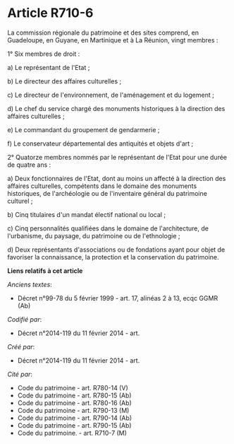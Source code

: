 # Article R710-6

La commission régionale du patrimoine et des sites comprend, en Guadeloupe, en Guyane, en Martinique et à La Réunion, vingt
membres :

1° Six membres de droit :

a) Le représentant de l'Etat ;

b) Le directeur des affaires culturelles ;

c) Le directeur de l'environnement, de l'aménagement et du logement ;

d) Le chef du service chargé des monuments historiques à la direction des affaires culturelles ;

e) Le commandant du groupement de gendarmerie ;

f) Le conservateur départemental des antiquités et objets d'art ;

2° Quatorze membres nommés par le représentant de l'Etat pour une durée de quatre ans :

a) Deux fonctionnaires de l'Etat, dont au moins un affecté à la direction des affaires culturelles, compétents dans le
domaine des monuments historiques, de l'archéologie ou de l'inventaire général du patrimoine culturel ;

b) Cinq titulaires d'un mandat électif national ou local ;

c) Cinq personnalités qualifiées dans le domaine de l'architecture, de l'urbanisme, du paysage, du patrimoine ou de
l'ethnologie ;

d) Deux représentants d'associations ou de fondations ayant pour objet de favoriser la connaissance, la protection et la
conservation du patrimoine.

**Liens relatifs à cet article**

_Anciens textes_:

  - Décret n°99-78 du 5 février 1999 - art. 17, alinéas 2 à 13, ecqc GGMR  (Ab)

_Codifié par_:

  - Décret n°2014-119 du 11 février 2014 - art.

_Créé par_:

  - Décret n°2014-119 du 11 février 2014 - art.

_Cité par_:

  - Code du patrimoine - art. R780-14 (V)
  - Code du patrimoine - art. R780-15 (Ab)
  - Code du patrimoine - art. R780-16 (Ab)
  - Code du patrimoine - art. R790-13 (M)
  - Code du patrimoine - art. R790-14 (Ab)
  - Code du patrimoine - art. R790-15 (Ab)
  - Code du patrimoine. - art. R710-7 (M)
